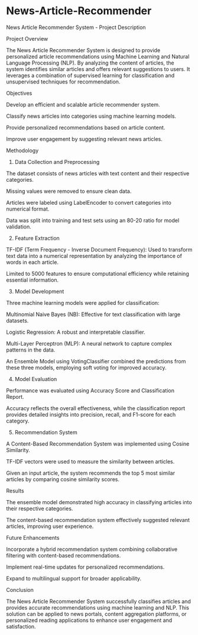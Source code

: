 # News-Article-Recommender

News Article Recommender System - Project Description

Project Overview

The News Article Recommender System is designed to provide personalized article recommendations using Machine Learning and Natural Language Processing (NLP). By analyzing the content of articles, the system identifies similar articles and offers relevant suggestions to users. It leverages a combination of supervised learning for classification and unsupervised techniques for recommendation.

Objectives

Develop an efficient and scalable article recommender system.

Classify news articles into categories using machine learning models.

Provide personalized recommendations based on article content.

Improve user engagement by suggesting relevant news articles.

Methodology

1. Data Collection and Preprocessing

The dataset consists of news articles with text content and their respective categories.

Missing values were removed to ensure clean data.

Articles were labeled using LabelEncoder to convert categories into numerical format.

Data was split into training and test sets using an 80-20 ratio for model validation.

2. Feature Extraction

TF-IDF (Term Frequency - Inverse Document Frequency): Used to transform text data into a numerical representation by analyzing the importance of words in each article.

Limited to 5000 features to ensure computational efficiency while retaining essential information.

3. Model Development

Three machine learning models were applied for classification:

Multinomial Naive Bayes (NB): Effective for text classification with large datasets.

Logistic Regression: A robust and interpretable classifier.

Multi-Layer Perceptron (MLP): A neural network to capture complex patterns in the data.

An Ensemble Model using VotingClassifier combined the predictions from these three models, employing soft voting for improved accuracy.

4. Model Evaluation

Performance was evaluated using Accuracy Score and Classification Report.

Accuracy reflects the overall effectiveness, while the classification report provides detailed insights into precision, recall, and F1-score for each category.

5. Recommendation System

A Content-Based Recommendation System was implemented using Cosine Similarity.

TF-IDF vectors were used to measure the similarity between articles.

Given an input article, the system recommends the top 5 most similar articles by comparing cosine similarity scores.

Results

The ensemble model demonstrated high accuracy in classifying articles into their respective categories.

The content-based recommendation system effectively suggested relevant articles, improving user experience.

Future Enhancements

Incorporate a hybrid recommendation system combining collaborative filtering with content-based recommendations.

Implement real-time updates for personalized recommendations.

Expand to multilingual support for broader applicability.

Conclusion

The News Article Recommender System successfully classifies articles and provides accurate recommendations using machine learning and NLP. This solution can be applied to news portals, content aggregation platforms, or personalized reading applications to enhance user engagement and satisfaction.
